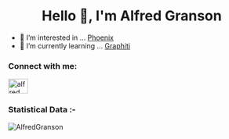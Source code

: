 <h1 align="center">Hello 👋, I'm Alfred Granson</h1>

- 👀 I’m interested in ...
  [Phoenix](https://www.phoenixframework.org/)
- 🌱 I’m currently learning ...
  [Graphiti](https://www.graphiti.dev/guides/)

<h3 align="left">Connect with me:</h3>
<p align="left">
  <a href="https://www.linkedin.com/in/alfred-granson-19332a104/" target="blank"><img align="center"
      src="https://raw.githubusercontent.com/rahuldkjain/github-profile-readme-generator/master/src/images/icons/Social/linked-in-alt.svg"
      alt="alfred granson" height="30" width="40" /></a>
</p>

<h3>Statistical Data :-</h3>
<p><img align="center"
    src="https://github-readme-stats.vercel.app/api/top-langs?username=AlfredGranson&show_icons=true&locale=en&bg_color=0d1117&text_color=ffffff&layout=compact"
    alt="AlfredGranson" 
    bg_color=#808080/>
</p>
